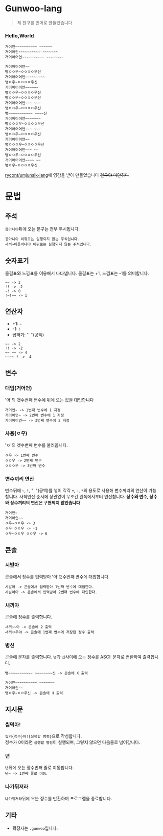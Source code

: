 # Gunwoo-lang
> 제 친구를 언어로 만들었습니다<br>
### Hello,World
```
거어언~~~~~~~~~~ ~~~~~~
거어어언~~~~~~~~~~ ~~~~~~~
거어어어언~~~~~~~~~~ ~~~~~~~~

거어어어어언~~
병ㅇㅇ우~ㅇㅇㅇㅇ우신
거어어어어언~~~~~~~~~
병ㅇ우~ㅇㅇㅇㅇ우신
거어어어어언~~~~~~
병ㅇㅇ우~ㅇㅇㅇㅇ우신
병ㅇㅇ우~ㅇㅇㅇㅇ우신
거어어어어언~~~ ~~~
병ㅇㅇ우~ㅇㅇㅇㅇ우신
병~~~~~~~~~~~ ~~~~신
거어어어어언~~~~~~~
병ㅇㅇㅇ우~ㅇㅇㅇㅇ우신
거어어어어언~~~ ~~~
병ㅇㅇ우~ㅇㅇㅇㅇ우신
거어어어어언~~
병ㅇㅇㅇ우~ㅇㅇㅇㅇ우신
거어어어어언~~~ ~~
병ㅇㅇ우~ㅇㅇㅇㅇ우신
거어어어어언~~~~ ~~
병ㅇ우~ㅇㅇㅇㅇ우신
```
[rycont/umjunsik-lang](https://github.com/rycont/umjunsik-lang)에 영감을 받아 만들었습니다
~~건우야 미안하다~~

# 문법
## 주석
`응아니야`뒤에 오는 문구는 전부 무시됩니다.
```
응아니야 이뒤로는 실행되지 않는 주석입니다.
새끼~야응아니야 이뒤로는 실행되지 않는 주석입니다.
```
## 숫자표기
물결표와 느낌표를 이용해서 나타냅니다. 물결표는 +1, 느낌표는 -1를 의미합니다.
```
~~ -> 2
!! -> -2
~! -> 0
!~!~~ -> 1
```
## 연산자
* +1: `~`
* -1: `!`
* 곱하기: "` `"(공백)
```
~~ -> 2
!! -> -2
~~ ~~ -> 4
~~~~ ! -> -4
```
## 변수
### 대입(거어언)
'어'의 갯수번째 변수에 뒤에 오는 값을 대입합니다
```
거어언~ -> 1번째 변수에 1 지정
거어어언~ -> 2번째 변수에 1 지정
거어어어언~~ -> 3번째 변수에 2 지정
```
### 사용(ㅇ우)
'ㅇ'의 갯수번째 변수를 불러옵니다.
```
ㅇ우 -> 1번째 변수
ㅇㅇ우 -> 2번째 변수
ㅇㅇㅇ우 -> 3번째 변수
```

### 변수끼리 연산
변수뒤에 `~`, `!`, "` `"(공백)를 넣어 각각 `+`, `-`, `*`의 용도로 사용해 변수끼리의 연산이 가능합니다.
사칙연산 순서에 상관없이 무조건 왼쪽에서부터 연산합니다.
**상수와 변수, 상수와 상수끼리의 연산은 구현되지 않았습니다**
```
거어언~
거어어언~~
ㅇ우~ㅇㅇ우 -> 3
ㅇ우!ㅇㅇ우 -> -1
ㅇ우~ㅇㅇ우 ㅇㅇ우 -> 6
```

## 콘솔
### 시발아
콘솔에서 정수를 입력받아 '아'갯수번째 변수에 대입합니다.
```
시발아 -> 콘솔에서 입력받아 1번째 변수에 대입한다.
시발아아 -> 콘솔에서 입력받아 2번째 변수에 대입한다.
```

### 새끼야
콘솔에 정수를 출력합니다.
```
새끼~~야 -> 콘솔에 2 출력
새끼ㅇ우야 -> 콘솔에 1번째 변수에 저장된 정수 출력
```

### 병신
콘솔에 문자를 출력합니다. `병`과 `신`사이에 오는 정수를 ASCII 문자로 변환하여 출력합니다.
```
병~~~~~~~~~~~ ~~~~~~~~신 -> 콘솔에 X 출력

거어언~~~~~~~~~~ ~~~~~~~
거어어언~~
병ㅇ우~ㅇㅇ우신 -> 콘솔에 H 출력
```

## 지시문
### 씹덕아!
`씹덕{정수}아!{실행할 명령}`으로 작성합니다.<br>
정수가 0이라면 `실행할 명령`이 실행되며, 그렇지 않으면 다음줄로 넘어갑니다.
### 년
`년`뒤에 오는 정수번째 줄로 이동합니다.<br>
`년~ -> 1번째 줄로 이동`.
### 나가뒤져라
`나가뒤져라`뒤에 오는 정수를 반환하며 프로그램을 종료합니다.

## 기타
* 확장자는 `.gunwoo`입니다.
